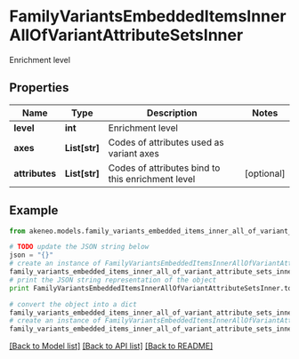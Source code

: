 # FamilyVariantsEmbeddedItemsInnerAllOfVariantAttributeSetsInner

Enrichment level

## Properties
Name | Type | Description | Notes
------------ | ------------- | ------------- | -------------
**level** | **int** | Enrichment level | 
**axes** | **List[str]** | Codes of attributes used as variant axes | 
**attributes** | **List[str]** | Codes of attributes bind to this enrichment level | [optional] 

## Example

```python
from akeneo.models.family_variants_embedded_items_inner_all_of_variant_attribute_sets_inner import FamilyVariantsEmbeddedItemsInnerAllOfVariantAttributeSetsInner

# TODO update the JSON string below
json = "{}"
# create an instance of FamilyVariantsEmbeddedItemsInnerAllOfVariantAttributeSetsInner from a JSON string
family_variants_embedded_items_inner_all_of_variant_attribute_sets_inner_instance = FamilyVariantsEmbeddedItemsInnerAllOfVariantAttributeSetsInner.from_json(json)
# print the JSON string representation of the object
print FamilyVariantsEmbeddedItemsInnerAllOfVariantAttributeSetsInner.to_json()

# convert the object into a dict
family_variants_embedded_items_inner_all_of_variant_attribute_sets_inner_dict = family_variants_embedded_items_inner_all_of_variant_attribute_sets_inner_instance.to_dict()
# create an instance of FamilyVariantsEmbeddedItemsInnerAllOfVariantAttributeSetsInner from a dict
family_variants_embedded_items_inner_all_of_variant_attribute_sets_inner_form_dict = family_variants_embedded_items_inner_all_of_variant_attribute_sets_inner.from_dict(family_variants_embedded_items_inner_all_of_variant_attribute_sets_inner_dict)
```
[[Back to Model list]](../README.md#documentation-for-models) [[Back to API list]](../README.md#documentation-for-api-endpoints) [[Back to README]](../README.md)


